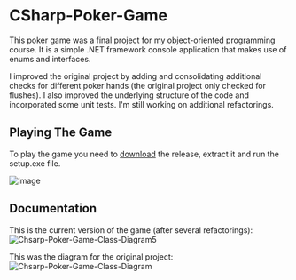 # CSharp-Poker-Game
This poker game was a final project for my object-oriented programming course. It is a simple .NET framework console application that makes use of enums and interfaces.

I improved the original project by adding and consolidating additional checks for different poker hands (the original project only checked for flushes). I also improved the underlying structure of the code and incorporated some unit tests. I'm still working on additional refactorings.

## Playing The Game 
To play the game you need to [download](https://github.com/asathkumara/CSharp-Poker-Game/releases/download/v1.0/CSharp-Poker-Game-v1.0.zip) the release, extract it and run the setup.exe file. 

![image](https://user-images.githubusercontent.com/28933557/51796736-9803fb00-21ac-11e9-8e1e-3a01bac752eb.png)

## Documentation
This is the current version of the game (after several refactorings):
![Chsarp-Poker-Game-Class-Diagram5](https://user-images.githubusercontent.com/28933557/55281334-0a4da480-52f0-11e9-9539-2aad57ecf022.JPG)

This was the diagram for the original project:
![Chsarp-Poker-Game-Class-Diagram](https://user-images.githubusercontent.com/28933557/55281347-3e28ca00-52f0-11e9-868b-32f8b7fcfac7.JPG)



